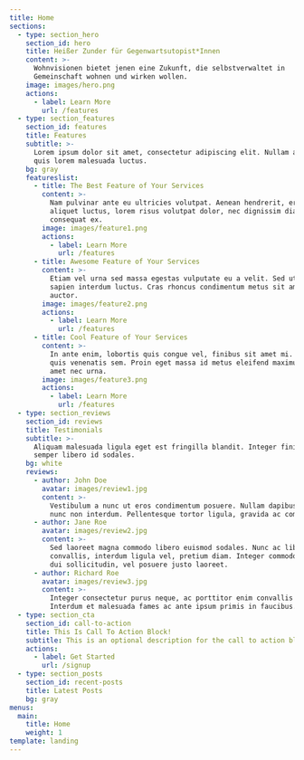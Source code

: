 ```yaml
---
title: Home
sections:
  - type: section_hero
    section_id: hero
    title: Heißer Zunder für Gegenwartsutopist*Innen
    content: >-
      Wohnvisionen bietet jenen eine Zukunft, die selbstverwaltet in
      Gemeinschaft wohnen und wirken wollen.
    image: images/hero.png
    actions:
      - label: Learn More
        url: /features
  - type: section_features
    section_id: features
    title: Features
    subtitle: >-
      Lorem ipsum dolor sit amet, consectetur adipiscing elit. Nullam a metus
      quis lorem malesuada luctus.
    bg: gray
    featureslist:
      - title: The Best Feature of Your Services
        content: >-
          Nam pulvinar ante eu ultricies volutpat. Aenean hendrerit, eros sed
          aliquet luctus, lorem risus volutpat dolor, nec dignissim diam neque
          consequat ex.
        image: images/feature1.png
        actions:
          - label: Learn More
            url: /features
      - title: Awesome Feature of Your Services
        content: >-
          Etiam vel urna sed massa egestas vulputate eu a velit. Sed ut nisl nec
          sapien interdum luctus. Cras rhoncus condimentum metus sit amet
          auctor.
        image: images/feature2.png
        actions:
          - label: Learn More
            url: /features
      - title: Cool Feature of Your Services
        content: >-
          In ante enim, lobortis quis congue vel, finibus sit amet mi. Aenean
          quis venenatis sem. Proin eget massa id metus eleifend maximus sit
          amet nec urna.
        image: images/feature3.png
        actions:
          - label: Learn More
            url: /features
  - type: section_reviews
    section_id: reviews
    title: Testimonials
    subtitle: >-
      Aliquam malesuada ligula eget est fringilla blandit. Integer finibus
      semper libero id sodales. 
    bg: white
    reviews:
      - author: John Doe
        avatar: images/review1.jpg
        content: >-
          Vestibulum a nunc ut eros condimentum posuere. Nullam dapibus quis
          nunc non interdum. Pellentesque tortor ligula, gravida ac commodo eu.
      - author: Jane Roe
        avatar: images/review2.jpg
        content: >-
          Sed laoreet magna commodo libero euismod sodales. Nunc ac libero
          convallis, interdum ligula vel, pretium diam. Integer commodo sem at
          dui sollicitudin, vel posuere justo laoreet.
      - author: Richard Roe
        avatar: images/review3.jpg
        content: >-
          Integer consectetur purus neque, ac porttitor enim convallis vitae.
          Interdum et malesuada fames ac ante ipsum primis in faucibus.
  - type: section_cta
    section_id: call-to-action
    title: This Is Call To Action Block!
    subtitle: This is an optional description for the call to action block.
    actions:
      - label: Get Started
        url: /signup
  - type: section_posts
    section_id: recent-posts
    title: Latest Posts
    bg: gray
menus:
  main:
    title: Home
    weight: 1
template: landing
---
```

